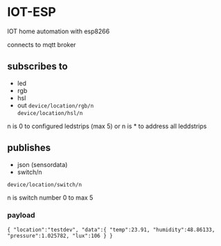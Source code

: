 # IOT-ESP
IOT home automation with esp8266

connects to mqtt broker

## subscribes to
- led
- rgb
- hsl
- out
`device/location/rgb/n`      
`device/location/hsl/n` 

n is 0 to configured ledstrips (max 5)
or n is * to address all leddstrips

## publishes
- json (sensordata)
- switch/n

`device/location/switch/n`

n is switch number 0 to max 5

### payload
``
{
    "location":"testdev",
    "data":{
        "temp":23.91,
        "humidity":48.86133,
        "pressure":1.025782,
        "lux":106
    }
}
``